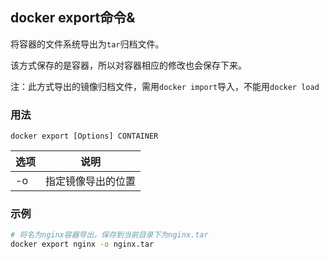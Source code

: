 ## docker export命令&

将容器的文件系统导出为`tar`归档文件。

该方式保存的是容器，所以对容器相应的修改也会保存下来。

注：此方式导出的镜像归档文件，需用`docker import`导入，不能用`docker load`

### 用法
```
docker export [Options] CONTAINER
```

| 选项 | 说明 |
| --- | --- |
| -o | 指定镜像导出的位置 |

### 示例
```sh
# 将名为nginx容器导出，保存到当前目录下为nginx.tar
docker export nginx -o nginx.tar
```